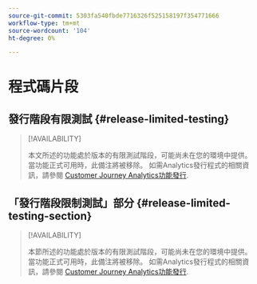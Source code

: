 ```yaml
---
source-git-commit: 5303fa540fbde7716326f525158197f354771666
workflow-type: tm+mt
source-wordcount: '104'
ht-degree: 0%

---
```

# 程式碼片段

## 發行階段有限測試 {#release-limited-testing}

>[!AVAILABILITY]
>
>本文所述的功能處於版本的有限測試階段，可能尚未在您的環境中提供。 當功能正式可用時，此備注將被移除。 如需Analytics發行程式的相關資訊，請參閱 [Customer Journey Analytics功能發行](/help/release-notes/releases.md).

## 「發行階段限制測試」部分 {#release-limited-testing-section}

>[!AVAILABILITY]
>
>本節所述的功能處於版本的有限測試階段，可能尚未在您的環境中提供。 當功能正式可用時，此備注將被移除。 如需Analytics發行程式的相關資訊，請參閱 [Customer Journey Analytics功能發行](/help/release-notes/releases.md).